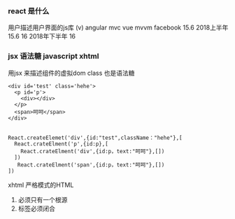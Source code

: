 ### react 是什么
用户描述用户界面的js库 (v)
angular   mvc 
vue       mvvm 
facebook 
15.6   2018上半年 15.6 
16     2018年下半年  16 

### jsx 语法糖   javascript xhtml
用jsx 来描述组件的虚拟dom
class 也是语法糖
```
<div id='test' class='hehe'>
  <p id='p'>
    <div></div>
  </p>
  <span>呵呵</span>
</div>


React.createElemet('div',{id:"test",className："hehe"},[
  React.crateElment('p',{id:p},[
    React.crateElment('div',{id:p，text:"呵呵"},[])
  ])
   React.crateElment('span',{id:p，text:"呵呵"},[])
])
```
xhtml 严格模式的HTML
1. 必须只有一个根源 
2. 标签必须闭合